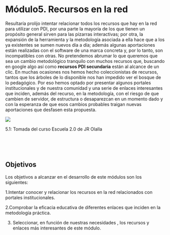 
# Módulo5. Recursos en la red

Resultaría prolijo intentar relacionar todos los recursos que hay en la red para utilizar con PDI, por una parte la mayoría de los que tienen un propósito general sirven para las pizarras interactivas; por otra, la expansión de la herramienta y la metodología asociada a ella hace que a los ya existentes se sumen nuevos día a día; además algunas aportaciones están realizadas con el software de una marca concreta y, por lo tanto, son incompatibles con otras. No pretendemos abrumar lo que queremos que sea un cambio metodológico tranquilo con muchos recursos que, buscando en google algo así como **recursos PDI secundaria** están al alcance de un clic. En muchas ocasiones nos hemos hecho coleccionistas de recursos, tantos que los árboles de lo disponible nos han impedido ver el bosque de lo pedagógico. Por eso hemos optado por presentar algunos portales institucionales y de nuestra comunidad y una serie de enlaces interesantes que inciden, además del recurso, en la metodología, con el riesgo de que cambien de servidor, de estructura o desaparezcan en un momento dado y con la esperanza de que esos cambios probables traigan nuevas aportaciones que desfasen esta propuesta.


![](http://www.aularagon.org/Files/UserFiles/File/ESCUELA2.0/atlante.png)

5.1: Tomada del curso Escuela 2.0 de JR Olalla

 

 

## Objetivos

Los objetivos a alcanzar en el desarrollo de este módulos son los siguientes:

1.Intentar conocer y relacionar los recursos en la red relacionados con portales institucionales.

2.Comprobar la eficacia educativa de diferentes enlaces que inciden en la metodología práctica.

3. Seleccionar, en función de nuestras necesidades , los recursos y enlaces más interesantes de este módulo.

